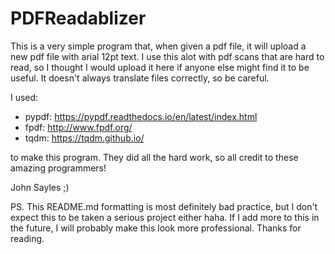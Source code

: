 # PDFReadablizer

This is a very simple program that, when given a pdf file, it will upload a new pdf file with arial 12pt text. I use this alot with pdf scans that are hard to read, so I thought I would upload it here if anyone else might find it to be useful. It doesn't always translate files correctly, so be careful.

I used:

- pypdf: https://pypdf.readthedocs.io/en/latest/index.html
- fpdf: http://www.fpdf.org/
- tqdm: https://tqdm.github.io/

to make this program. They did all the hard work, so all credit to these amazing programmers!

John Sayles ;)

PS. This README.md formatting is most definitely bad practice, but I don't expect this to be taken a serious project either haha. If I add more to this in the future, I will probably make this look more professional. Thanks for reading.
